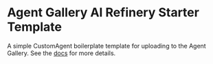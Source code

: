 # Agent Gallery AI Refinery Starter Template

A simple CustomAgent boilerplate template for uploading to the Agent Gallery. See the [docs](https://gallery-docs.airefinery.accenture.com/docs/agents/onboarding/ai-refinery-runtime) for more details.